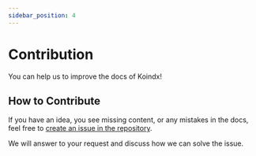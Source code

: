 ```yaml
---
sidebar_position: 4
---
```


# Contribution

You can help us to improve the docs of Koindx! 

## How to Contribute

If you have an idea, you see missing content, or any mistakes in the docs, feel free to [create an issue in the repository](https://github.com/koindx/docs/issues). 

We will answer to your request and discuss how we can solve the issue.

